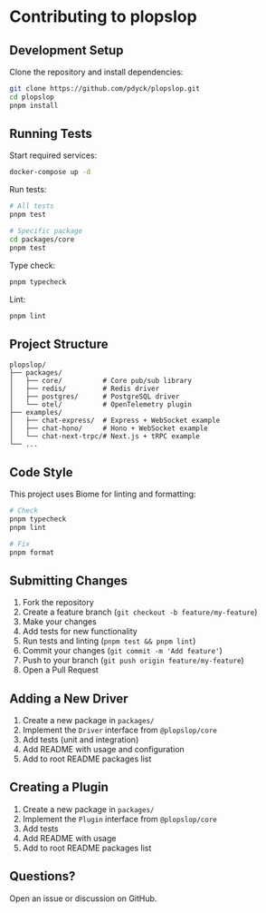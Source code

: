 # Contributing to plopslop

## Development Setup

Clone the repository and install dependencies:

```bash
git clone https://github.com/pdyck/plopslop.git
cd plopslop
pnpm install
```

## Running Tests

Start required services:

```bash
docker-compose up -d
```

Run tests:

```bash
# All tests
pnpm test

# Specific package
cd packages/core
pnpm test
```

Type check:

```bash
pnpm typecheck
```

Lint:

```bash
pnpm lint
```

## Project Structure

```
plopslop/
├── packages/
│   ├── core/          # Core pub/sub library
│   ├── redis/         # Redis driver
│   ├── postgres/      # PostgreSQL driver
│   └── otel/          # OpenTelemetry plugin
├── examples/
│   ├── chat-express/  # Express + WebSocket example
│   ├── chat-hono/     # Hono + WebSocket example
│   └── chat-next-trpc/# Next.js + tRPC example
└── ...
```

## Code Style

This project uses Biome for linting and formatting:

```bash
# Check
pnpm typecheck
pnpm lint

# Fix
pnpm format
```

## Submitting Changes

1. Fork the repository
2. Create a feature branch (`git checkout -b feature/my-feature`)
3. Make your changes
4. Add tests for new functionality
5. Run tests and linting (`pnpm test && pnpm lint`)
6. Commit your changes (`git commit -m 'Add feature'`)
7. Push to your branch (`git push origin feature/my-feature`)
8. Open a Pull Request

## Adding a New Driver

1. Create a new package in `packages/`
2. Implement the `Driver` interface from `@plopslop/core`
3. Add tests (unit and integration)
4. Add README with usage and configuration
5. Add to root README packages list

## Creating a Plugin

1. Create a new package in `packages/`
2. Implement the `Plugin` interface from `@plopslop/core`
3. Add tests
4. Add README with usage
5. Add to root README packages list

## Questions?

Open an issue or discussion on GitHub.
